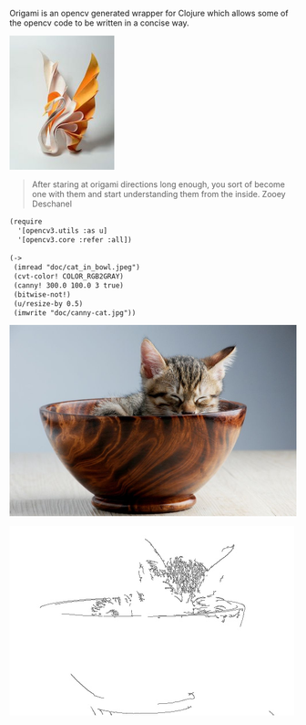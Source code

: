 Origami is an opencv generated wrapper for Clojure which allows some of the opencv code to be written in a concise way.

![](doc/origami.jpg)

> After staring at origami directions long enough, you sort of become one with them and start understanding them from the inside.
> Zooey Deschanel


```
(require
  '[opencv3.utils :as u]
  '[opencv3.core :refer :all])

(->
 (imread "doc/cat_in_bowl.jpeg")
 (cvt-color! COLOR_RGB2GRAY)
 (canny! 300.0 100.0 3 true)
 (bitwise-not!)
 (u/resize-by 0.5)
 (imwrite "doc/canny-cat.jpg"))
```


![](doc/cat_in_bowl.jpeg)

![](doc/canny-cat.jpg)

